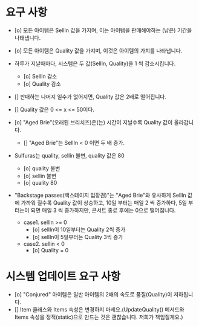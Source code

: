 # 요구 사항
* [o] 모든 아이템은 SellIn 값을 가지며, 이는 아이템을 판매해야하는 (남은) 기간을 나태냅니다.
* [o] 모든 아이템은 Quality 값을 가지며, 이것은 아이템의 가치를 나타냅니다.
* 하루가 지날때마다, 시스템은 두 값(SellIn, Quality)을 1 씩 감소시킵니다.
  * [o] SellIn 감소
  * [o] Quality 감소

* [] 판매하는 나머지 일수가 없어지면, Quality 값은 2배로 떨어집니다.
* [] Quality 값은 0 <= x <= 50이다.
* [o] "Aged Brie"(오래된 브리치즈)은(는) 시간이 지날수록 Quality 값이 올라갑니다.
  * [] "Aged Brie"는 SellIn < 0 이면 두 배 증가.
* Sulfuras는 quality, sellin 불변, quality 값은 80
  * [o] quality 불변
  * [o] sellin 불변
  * [o] quality 80
* "Backstage passes(백스테이지 입장권)"는 "Aged Brie"와 유사하게 SellIn 값에 가까워 질수록 Quality 값이 상승하고, 10일 부터는 매일 2 씩 증가하다, 5일 부터는이 되면 매일 3 씩 증가하지만, 콘서트 종료 후에는 0으로 떨어집니다.
  * case1. sellIn >= 0
    * [o] sellIn이 10일부터는 Quality 2씩 증가
    * [o] sellIn이 5일부터는 Quality 3씩 증가
  * case2. sellin < 0
    * [o] Quality = 0
# 시스템 업데이트 요구 사항

* [o] "Conjured" 아이템은 일반 아이템의 2배의 속도로 품질(Quality)이 저하됩니다.
* [] Item 클래스와 Items 속성은 변경하지 마세요.(UpdateQuality() 메서드와 Items 속성을 정적(static)으로 만드는 것은 괜찮습니다. 저희가 책임질게요.)
